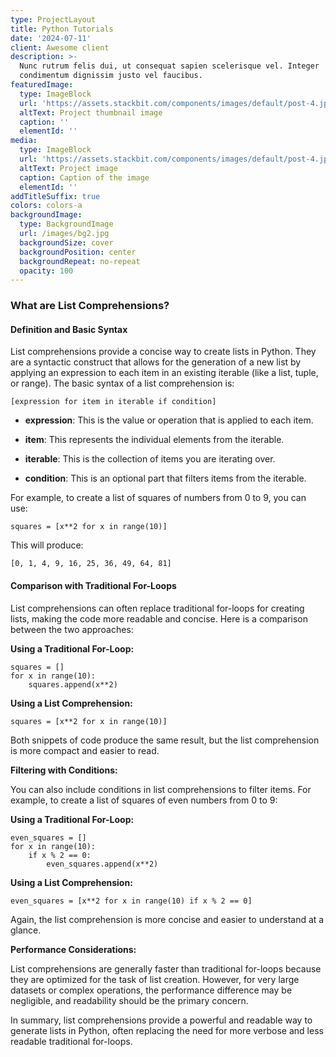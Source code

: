```yaml
---
type: ProjectLayout
title: Python Tutorials
date: '2024-07-11'
client: Awesome client
description: >-
  Nunc rutrum felis dui, ut consequat sapien scelerisque vel. Integer
  condimentum dignissim justo vel faucibus.
featuredImage:
  type: ImageBlock
  url: 'https://assets.stackbit.com/components/images/default/post-4.jpeg'
  altText: Project thumbnail image
  caption: ''
  elementId: ''
media:
  type: ImageBlock
  url: 'https://assets.stackbit.com/components/images/default/post-4.jpeg'
  altText: Project image
  caption: Caption of the image
  elementId: ''
addTitleSuffix: true
colors: colors-a
backgroundImage:
  type: BackgroundImage
  url: /images/bg2.jpg
  backgroundSize: cover
  backgroundPosition: center
  backgroundRepeat: no-repeat
  opacity: 100
---
```

### What are List Comprehensions?

#### Definition and Basic Syntax

List comprehensions provide a concise way to create lists in Python. They are a syntactic construct that allows for the generation of a new list by applying an expression to each item in an existing iterable (like a list, tuple, or range). The basic syntax of a list comprehension is:

```
[expression for item in iterable if condition]
```



*   **expression**: This is the value or operation that is applied to each item.

*   **item**: This represents the individual elements from the iterable.

*   **iterable**: This is the collection of items you are iterating over.

*   **condition**: This is an optional part that filters items from the iterable.

For example, to create a list of squares of numbers from 0 to 9, you can use:

```
squares = [x**2 for x in range(10)]
```



This will produce:

```
[0, 1, 4, 9, 16, 25, 36, 49, 64, 81]
```



#### Comparison with Traditional For-Loops

List comprehensions can often replace traditional for-loops for creating lists, making the code more readable and concise. Here is a comparison between the two approaches:

**Using a Traditional For-Loop:**

```
squares = []
for x in range(10):
    squares.append(x**2)
```



**Using a List Comprehension:**

```
squares = [x**2 for x in range(10)]
```



Both snippets of code produce the same result, but the list comprehension is more compact and easier to read.

**Filtering with Conditions:**

You can also include conditions in list comprehensions to filter items. For example, to create a list of squares of even numbers from 0 to 9:

**Using a Traditional For-Loop:**

```
even_squares = []
for x in range(10):
    if x % 2 == 0:
        even_squares.append(x**2)
```



**Using a List Comprehension:**

```
even_squares = [x**2 for x in range(10) if x % 2 == 0]
```



Again, the list comprehension is more concise and easier to understand at a glance.

**Performance Considerations:**

List comprehensions are generally faster than traditional for-loops because they are optimized for the task of list creation. However, for very large datasets or complex operations, the performance difference may be negligible, and readability should be the primary concern.

In summary, list comprehensions provide a powerful and readable way to generate lists in Python, often replacing the need for more verbose and less readable traditional for-loops.




